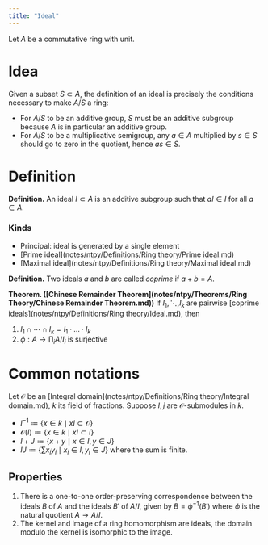```yaml
---
title: "Ideal"
---
```


Let $A$ be a commutative ring with unit.

# Idea
Given a subset $S\subset A$, the definition of an ideal is precisely the conditions necessary to make $A/S$ a ring:
- For $A/S$ to be an additive group, $S$ must be an additive subgroup because $A$ is in particular an additive group.
- For $A/S$ to be a multiplicative semigroup, any $a\in A$ multiplied by $s\in S$ should go to zero in the quotient, hence $as\in S$.
# Definition

**Definition.** An ideal $I\subset A$ is an additive subgroup such that $aI\in I$ for all $a\in A$.

### Kinds
- Principal: ideal is generated by a single element
- [Prime ideal](notes/ntpy/Definitions/Ring theory/Prime ideal.md)
- [Maximal ideal](notes/ntpy/Definitions/Ring theory/Maximal ideal.md)

**Definition.** Two ideals $a$ and $b$ are called _coprime_ if $a+b=A$.

**Theorem. ([Chinese Remainder Theorem](notes/ntpy/Theorems/Ring Theory/Chinese Remainder Theorem.md))** If $I_1,\ddots,I_k$ are pairwise [coprime ideals](notes/ntpy/Definitions/Ring theory/Ideal.md), then
1. $I_1\cap\cdots\cap I_k=I_1\cdot \dots \cdot I_k$
2. $\phi:A\to\prod_i A/I_i$ is surjective

# Common notations
Let $\mathcal{O}$ be an [Integral domain](notes/ntpy/Definitions/Ring theory/Integral domain.md), $k$ its field of fractions. Suppose $I,j$ are $\mathcal{O}$-submodules in $k$.
- $I^{-1}\coloneqq\{x\in k\mid xI\subset\mathcal{O}\}$
- $\mathcal{O}(I)\coloneqq\{x\in k\mid xI\subset I\}$
- $I+J\coloneqq\{x+y\mid x\in I, y\in J\}$
- $IJ\coloneqq\{\sum x_iy_i\mid x_i\in I,y_i\in J\}$ where the sum is finite.

## Properties
1. There is a one-to-one order-preserving correspondence between the ideals $B$ of $A$ and the ideals $B'$ of $A/I$, given by $B=\phi^{-1}(B')$ where $\phi$ is the natural quotient $A\to A/I$.
2. The kernel and image of a ring homomorphism are ideals, the domain modulo the kernel is isomorphic to the image.
